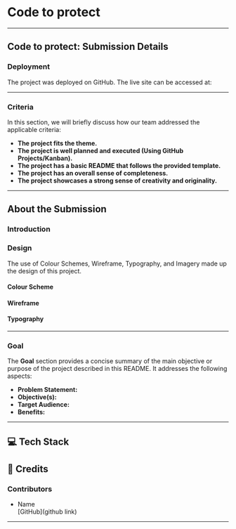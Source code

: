 # Code to protect

---
## **Code to protect: Submission Details**  

### **Deployment**  

The project was deployed on GitHub. The live site can be accessed at:

---

### **Criteria**  
In this section, we will briefly discuss how our team addressed the applicable criteria:  
- **The project fits the theme.**  
- **The project is well planned and executed (Using GitHub Projects/Kanban).**  
- **The project has a basic README that follows the provided template.** 
- **The project has an overall sense of completeness.**  
- **The project showcases a strong sense of creativity and originality.**  

---

## **About the Submission**  

### **Introduction**  

### **Design** <br>
The use of Colour Schemes, Wireframe, Typography, and Imagery made up the design of this project. 
#### **Colour Scheme** <br>
#### **Wireframe** <br>
#### **Typography** <br>

---


### **Goal**  
The **Goal** section provides a concise summary of the main objective or purpose of the project described in this README. It addresses the following aspects:  

- **Problem Statement:** 
- **Objective(s):**  
- **Target Audience:**
- **Benefits:** 

---

## **💻 Tech Stack**  


## **🌟 Credits** 
 
### Contributors

- Name <br> [GitHub](github link)

---